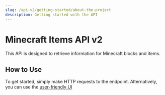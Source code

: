 ```yaml
---
slug: /api-v2/getting-started/about-the-project
description: Getting started with the API
---
```


# Minecraft Items API v2
This API is designed to retrieve information for Minecraft blocks and items.

## How to Use
To get started, simply make HTTP requests to the endpoint. Alternatively, you can use the [user-friendly UI](https://api.petarmc.com)